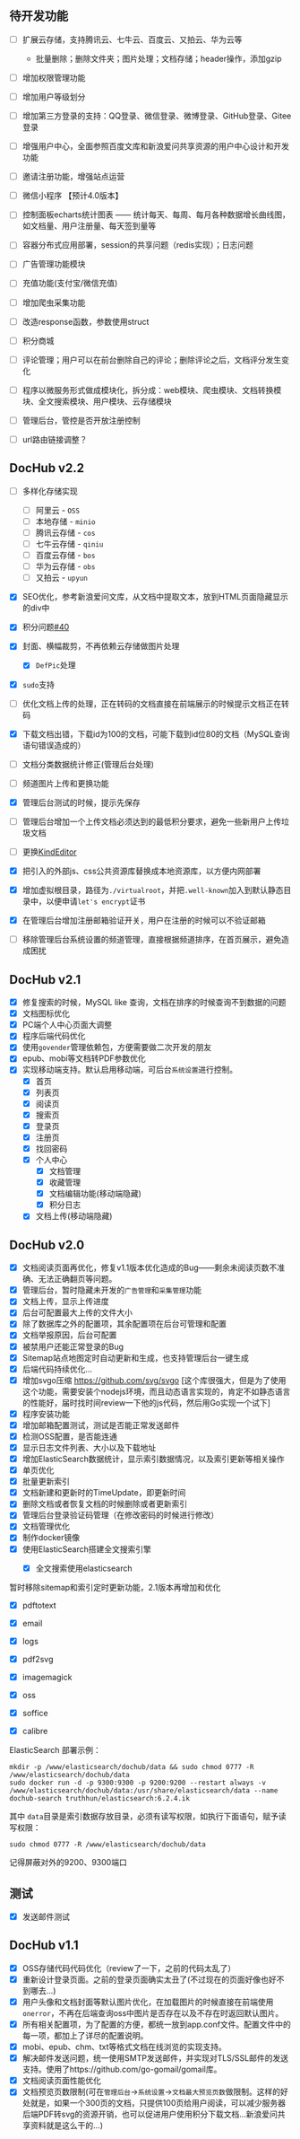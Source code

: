## 待开发功能

- [ ] 扩展云存储，支持腾讯云、七牛云、百度云、又拍云、华为云等
    - 批量删除；删除文件夹；图片处理；文档存储；header操作，添加gzip
- [ ] 增加权限管理功能
- [ ] 增加用户等级划分
- [ ] 增加第三方登录的支持：QQ登录、微信登录、微博登录、GitHub登录、Gitee登录
- [ ] 增强用户中心，全面参照百度文库和新浪爱问共享资源的用户中心设计和开发功能
- [ ] 邀请注册功能，增强站点运营
- [ ] 微信小程序 【预计4.0版本】
- [ ] 控制面板echarts统计图表 —— 统计每天、每周、每月各种数据增长曲线图，如文档量、用户注册量、每天签到量等
- [ ] 容器分布式应用部署，session的共享问题（redis实现）；日志问题
- [ ] 广告管理功能模块
- [ ] 充值功能(支付宝/微信充值)
- [ ] 增加爬虫采集功能
- [ ] 改造response函数，参数使用struct
- [ ] 积分商城
- [ ] 评论管理；用户可以在前台删除自己的评论；删除评论之后，文档评分发生变化
- [ ] 程序以微服务形式做成模块化，拆分成：web模块、爬虫模块、文档转换模块、全文搜索模块、用户模块、云存储模块
- [ ] 管理后台，管控是否开放注册控制
- [ ] url路由链接调整？


## DocHub v2.2
- [ ] 多样化存储实现
    - [ ] 阿里云 - `OSS`
    - [ ] 本地存储 - `minio`
    - [ ] 腾讯云存储 - `cos`
    - [ ] 七牛云存储 - `qiniu`
    - [ ] 百度云存储 - `bos`
    - [ ] 华为云存储 - `obs`
    - [ ] 又拍云 - `upyun`
- [x] SEO优化，参考新浪爱问文库，从文档中提取文本，放到HTML页面隐藏显示的div中
- [x] 积分问题[#40](https://github.com/TruthHun/DocHub/issues/40)
- [x] 封面、横幅裁剪，不再依赖云存储做图片处理
    - [x] `DefPic`处理
- [x] `sudo`支持
- [ ] 优化文档上传的处理，正在转码的文档直接在前端展示的时候提示文档正在转码
- [x] 下载文档出错，下载id为100的文档，可能下载到id位80的文档（MySQL查询语句错误造成的）
- [ ] 文档分类数据统计修正(管理后台处理)
- [ ] 频道图片上传和更换功能
- [x] 管理后台测试的时候，提示先保存
- [ ] 管理后台增加一个上传文档必须达到的最低积分要求，避免一些新用户上传垃圾文档
- [ ] 更换[KindEditor](https://www.oschina.net/news/104631/kindeditor-upload-vulnerability)
- [x] 把引入的外部js、css公共资源库替换成本地资源库，以方便内网部署
- [x] 增加虚拟根目录，路径为`./virtualroot`，并把`.well-known`加入到默认静态目录中，以便申请`let's encrypt`证书
- [x] 在管理后台增加注册邮箱验证开关，用户在注册的时候可以不验证邮箱
- [ ] 移除管理后台系统设置的频道管理，直接根据频道排序，在首页展示，避免造成困扰



## DocHub v2.1

- [x] 修复搜索的时候，MySQL like 查询，文档在排序的时候查询不到数据的问题
- [x] 文档图标优化 
- [x] PC端个人中心页面大调整
- [x] 程序后端代码优化
- [x] 使用`govender`管理依赖包，方便需要做二次开发的朋友
- [x] epub、mobi等文档转PDF参数优化
- [x] 实现移动端支持。默认启用移动端，可后台`系统设置`进行控制。
    - [x] 首页
    - [x] 列表页
    - [x] 阅读页
    - [x] 搜索页
    - [x] 登录页
    - [x] 注册页
    - [x] 找回密码
    - [x] 个人中心
        - [x] 文档管理
        - [x] 收藏管理
        - [x] 文档编辑功能(移动端隐藏)
        - [x] 积分日志
    - [x] 文档上传(移动端隐藏)

## DocHub v2.0


- [x] 文档阅读页面再优化，修复v1.1版本优化造成的Bug——剩余未阅读页数不准确、无法正确翻页等问题。
- [x] 管理后台，暂时隐藏未开发的`广告管理`和`采集管理`功能
- [x] 文档上传，显示上传进度
- [x] 后台可配置最大上传的文件大小
- [x] 除了数据库之外的配置项，其余配置项在后台可管理和配置
- [x] 文档举报原因，后台可配置
- [x] 被禁用户还能正常登录的Bug
- [x] Sitemap站点地图定时自动更新和生成，也支持管理后台一键生成
- [x] 后端代码持续优化...
- [x] 增加svgo压缩 https://github.com/svg/svgo [这个库很强大，但是为了使用这个功能，需要安装个nodejs环境，而且动态语言实现的，肯定不如静态语言的性能好，届时找时间review一下他的js代码，然后用Go实现一个试下]
- [x] 程序安装功能
- [x] 增加邮箱配置测试，测试是否能正常发送邮件
- [x] 检测OSS配置，是否能连通
- [x] 显示日志文件列表、大小以及下载地址
- [x] 增加ElasticSearch数据统计，显示索引数据情况，以及索引更新等相关操作
- [x] 单页优化
- [x] 批量更新索引
- [x] 文档新建和更新时的TimeUpdate，即更新时间
- [x] 删除文档或者恢复文档的时候删除或者更新索引
- [x] 管理后台登录验证码管理（在修改密码的时候进行修改）
- [x] 文档管理优化
- [x] 制作docker镜像
- [x] 使用ElasticSearch搭建全文搜索引擎
    - [x] 全文搜索使用elasticsearch
    
    
暂时移除sitemap和索引定时更新功能，2.1版本再增加和优化

- [x] pdftotext
- [x] email
- [x] logs
- [x] pdf2svg
- [x] imagemagick
- [x] oss
- [x] soffice
- [x] calibre


ElasticSearch 部署示例：

```
mkdir -p /www/elasticsearch/dochub/data && sudo chmod 0777 -R /www/elasticsearch/dochub/data
sudo docker run -d -p 9300:9300 -p 9200:9200 --restart always -v /www/elasticsearch/dochub/data:/usr/share/elasticsearch/data --name dochub-search truthhun/elasticsearch:6.2.4.ik
```
其中 `data`目录是索引数据存放目录，必须有读写权限，如执行下面语句，赋予读写权限：
```
sudo chmod 0777 -R /www/elasticsearch/dochub/data
```

记得屏蔽对外的9200、9300端口

## 测试
- [x] 发送邮件测试


## DocHub v1.1
- [x] OSS存储代码代码优化（review了一下，之前的代码太乱了）
- [x] 重新设计登录页面。之前的登录页面确实太丑了(不过现在的页面好像也好不到哪去...)
- [x] 用户头像和文档封面等默认图片优化，在加载图片的时候直接在前端使用`onerror`，不再在后端查询oss中图片是否存在以及不存在时返回默认图片。
- [x] 所有相关配置项，为了配置的方便，都统一放到app.conf文件。配置文件中的每一项，都加上了详尽的配置说明。
- [x] mobi、epub、chm、txt等格式文档在线浏览的实现支持。
- [x] 解决邮件发送问题，统一使用SMTP发送邮件，并实现对TLS/SSL邮件的发送支持。使用了https://github.com/go-gomail/gomail库。
- [x] 文档阅读页面性能优化
- [x] 文档预览页数限制(可在`管理后台`->`系统设置`->`文档最大预览页数`做限制。这样的好处就是，如果一个300页的文档，只提供100页给用户阅读，可以减少服务器后端PDF转svg的资源开销，也可以促进用户使用积分下载文档...新浪爱问共享资料就是这么干的...)